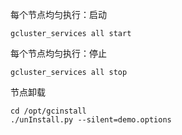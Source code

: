 每个节点均匀执行：启动

```
gcluster_services all start
```

每个节点均匀执行：停止

```
gcluster_services all stop
```

节点卸载

```
cd /opt/gcinstall
./unInstall.py --silent=demo.options
```


